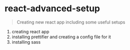 # react-advanced-setup
> Creating new react app including  some  useful setups  

1. creating react app
2. installing prettifier and creating a config file for it
3. installing sass
